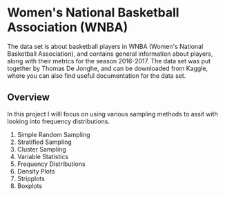 # Women's National Basketball Association (WNBA)
The data set is about basketball players in WNBA (Women's National Basketball Association), and contains general information about players, along with their metrics for the season 2016-2017. The data set was put together by Thomas De Jonghe, and can be downloaded from Kaggle, where you can also find useful documentation for the data set.

## Overview
In this project I willl focus on using various sampling methods to assit with looking into frequency distributions.

  1. Simple Random Sampling
  2. Stratified Sampling
  3. Cluster Sampling
  4. Variable Statistics
  5. Frequency Distributions
  6. Density Plots
  7. Stripplots
  7. Boxplots
